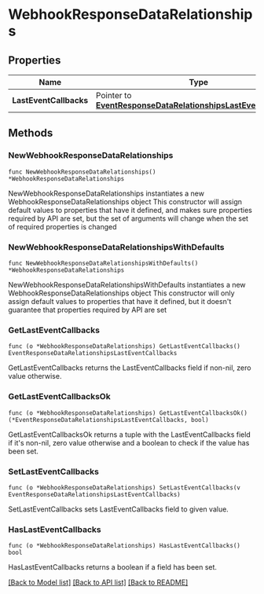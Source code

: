 # WebhookResponseDataRelationships

## Properties

Name | Type | Description | Notes
------------ | ------------- | ------------- | -------------
**LastEventCallbacks** | Pointer to [**EventResponseDataRelationshipsLastEventCallbacks**](EventResponseDataRelationshipsLastEventCallbacks.md) |  | [optional] 

## Methods

### NewWebhookResponseDataRelationships

`func NewWebhookResponseDataRelationships() *WebhookResponseDataRelationships`

NewWebhookResponseDataRelationships instantiates a new WebhookResponseDataRelationships object
This constructor will assign default values to properties that have it defined,
and makes sure properties required by API are set, but the set of arguments
will change when the set of required properties is changed

### NewWebhookResponseDataRelationshipsWithDefaults

`func NewWebhookResponseDataRelationshipsWithDefaults() *WebhookResponseDataRelationships`

NewWebhookResponseDataRelationshipsWithDefaults instantiates a new WebhookResponseDataRelationships object
This constructor will only assign default values to properties that have it defined,
but it doesn't guarantee that properties required by API are set

### GetLastEventCallbacks

`func (o *WebhookResponseDataRelationships) GetLastEventCallbacks() EventResponseDataRelationshipsLastEventCallbacks`

GetLastEventCallbacks returns the LastEventCallbacks field if non-nil, zero value otherwise.

### GetLastEventCallbacksOk

`func (o *WebhookResponseDataRelationships) GetLastEventCallbacksOk() (*EventResponseDataRelationshipsLastEventCallbacks, bool)`

GetLastEventCallbacksOk returns a tuple with the LastEventCallbacks field if it's non-nil, zero value otherwise
and a boolean to check if the value has been set.

### SetLastEventCallbacks

`func (o *WebhookResponseDataRelationships) SetLastEventCallbacks(v EventResponseDataRelationshipsLastEventCallbacks)`

SetLastEventCallbacks sets LastEventCallbacks field to given value.

### HasLastEventCallbacks

`func (o *WebhookResponseDataRelationships) HasLastEventCallbacks() bool`

HasLastEventCallbacks returns a boolean if a field has been set.


[[Back to Model list]](../README.md#documentation-for-models) [[Back to API list]](../README.md#documentation-for-api-endpoints) [[Back to README]](../README.md)


